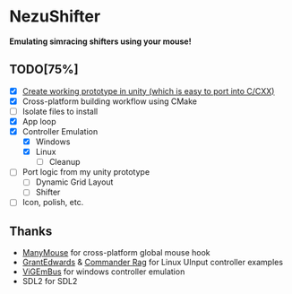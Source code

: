 # NezuShifter

**Emulating simracing shifters using your mouse!**

## TODO[75%]

- [x] [Create working prototype in unity (which is easy to port into C/CXX)](https://github.com/Artemis-chan/ShifterEmuPrototype)
- [x] Cross-platform building workflow using CMake
- [ ] Isolate files to install
- [x] App loop
- [x] Controller Emulation
  - [x] Windows
  - [x] Linux
     - [ ] Cleanup
- [ ] Port logic from my unity prototype
  - [ ] Dynamic Grid Layout
  - [ ] Shifter
- [ ] Icon, polish, etc.

## Thanks

- [ManyMouse](https://github.com/icculus/manymouse) for cross-platform global mouse hook
- [GrantEdwards](https://github.com/GrantEdwards/uinput-joystick-demo) & [Commander Rag](https://github.com/CommanderRag/xbox-controller-emulator-linux) for Linux UInput controller examples
- [ViGEmBus](https://github.com/ViGEm/ViGEmBus) for windows controller emulation
- SDL2 for SDL2
